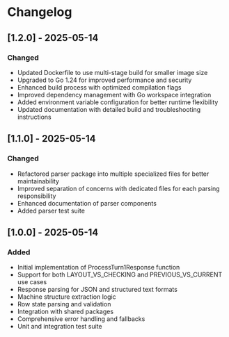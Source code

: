 # Changelog

## [1.2.0] - 2025-05-14

### Changed
- Updated Dockerfile to use multi-stage build for smaller image size
- Upgraded to Go 1.24 for improved performance and security
- Enhanced build process with optimized compilation flags
- Improved dependency management with Go workspace integration
- Added environment variable configuration for better runtime flexibility
- Updated documentation with detailed build and troubleshooting instructions

## [1.1.0] - 2025-05-14

### Changed
- Refactored parser package into multiple specialized files for better maintainability
- Improved separation of concerns with dedicated files for each parsing responsibility
- Enhanced documentation of parser components
- Added parser test suite

## [1.0.0] - 2025-05-14

### Added
- Initial implementation of ProcessTurn1Response function
- Support for both LAYOUT_VS_CHECKING and PREVIOUS_VS_CURRENT use cases
- Response parsing for JSON and structured text formats
- Machine structure extraction logic
- Row state parsing and validation
- Integration with shared packages
- Comprehensive error handling and fallbacks
- Unit and integration test suite
